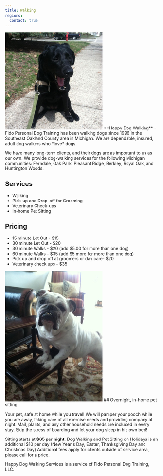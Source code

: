 ```yaml
---
title: Walking
regions:
  contact: true
---
```

<img class="right" src="/images/walk.jpg" alt="" />
**Happy Dog Walking** - Fido Personal Dog Training has been walking dogs since 
1996 in the Southeast Oakland County area in Michigan. We are dependable, 
insured, adult dog walkers who *love* dogs.

We have many long-term clients, and their dogs are as important
to us as our own. We provide dog-walking services for the following
Michigan communities: Ferndale, Oak Park, Pleasant Ridge, Berkley,
Royal Oak, and Huntington Woods.

## Services

  * Walking
  * Pick-up and Drop-off for Grooming
  * Veterinary Check-ups
  * In-home Pet Sitting

## Pricing

  * 15 minute Let Out - $15
  * 30 minute Let Out - $20
  * 30 minute Walks - $20 (add $5.00 for more than one dog)
  * 60 minute Walks - $35 (add $5 more for more than one dog)
  * Pick up and drop off at groomers or day care- $20 
  * Veterinary check ups - $35

<img class="right" src="/images/sitting.jpg" alt="" />
## Overnight, in-home pet sitting

Your pet, safe at home while you travel! We will pamper your pooch while you are away, taking care of all exercise needs and providing company at night. Mail, plants, and any other household needs are included in every stay. Skip the stress of boarding and let your dog sleep in his own bed! 

Sitting starts at **$65 per night**. Dog Walking and Pet Sitting on Holidays is an 
additional $10 per day (New Year's Day, Easter, Thanksgiving Day and Christmas Day) 
Additional fees apply for clients outside of service area, please call for a price.

<aside class="clear">Happy Dog Walking Services is a service of Fido Personal Dog Training, LLC.</aside>
